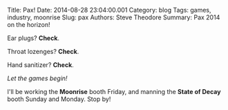 Title: Pax!
Date: 2014-08-28 23:04:00.001
Category: blog
Tags: games, industry, moonrise
Slug: pax
Authors: Steve Theodore
Summary: Pax 2014 on the horizon!

Ear plugs? **Check**.

Throat lozenges? **Check**.

Hand sanitizer? **Check**.

_Let the games begin!_

I'll be working the **Moonrise** booth Friday, and manning the **State of Decay** booth Sunday and Monday. Stop by!

